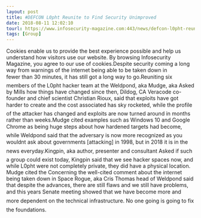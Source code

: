 ```yaml
---
layout: post
title: #DEFCON L0pht Reunite to Find Security Unimproved
date: 2018-08-11 12:02:10
tourl: https://www.infosecurity-magazine.com:443/news/defcon-l0pht-reunite/
tags: [Group]
---
```

Cookies enable us to provide the best experience possible and help us understand how visitors use our website. By browsing Infosecurity Magazine, you agree to our use of cookies.Despite security coming a long way from warnings of the internet being able to be taken down in fewer than 30 minutes, it has still got a long way to go.Reuniting six members of the L0pht hacker team at the Weldpond, aka Mudge, aka Asked by Mills how things have changed since then, Dildog, CA Veracode co-founder and chief scientist Christian Rioux, said that exploits have got harder to create and the cost associated has sky rocketed, while the profile of the attacker has changed and exploits are now turned around in months rather than weeks.Mudge cited examples such as Windows 10 and Google Chrome as being huge steps about how hardened targets had become, while Weldpond said that the adversary is now more recognized as you wouldnt ask about governments [attacking] in 1998, but in 2018 it is in the news everyday.Kingpin, aka author, presenter and consultant Asked if such a group could exist today, Kingpin said that we see hacker spaces now, and while L0pht were not completely private, they did have a physical location. Mudge cited the Concerning the well-cited comment about the internet being taken down in Space Rogue, aka Cris Thomas head of Weldpond said that despite the advances, there are still flaws and we still have problems, and this years Senate meeting showed that we have become more and more dependent on the technical infrastructure. No one going is going to fix the foundations.